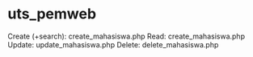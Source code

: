 # uts_pemweb

Create (+search): create_mahasiswa.php
Read: create_mahasiswa.php
Update: update_mahasiswa.php
Delete: delete_mahasiswa.php
